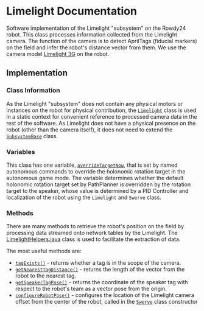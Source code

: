 # Limelight Documentation

Software implementation of the Limelight "subsystem" on the Rowdy24 robot. This class processes information collected from the Limelight camera. The function of the camera is to detect AprilTags (fiducial markers) on the field and infer the robot's distance vector from them. We use the camera model [Limelight 3G](https://limelightvision.io/collections/products/products/limelight-3g) on the robot. 

## Implementation

### Class Information

As the Limelight "subsystem" does not contain any physical motors or instances on the robot for physical contribution, the [`Limelight`](../../../src/main/java/frc/robot/subsystems/Limelight.java) class is used in a static context for convenient reference to processed camera data in the rest of the software. As Limelight does not have a physical presence on the robot (other than the camera itself), it does not need to extend the [`SubsystemBase`](https://github.wpilib.org/allwpilib/docs/release/java/edu/wpi/first/wpilibj2/command/SubsystemBase.html) class.

### Variables

This class has one variable, [`overrideTargetNow`](../../../src/main/java/frc/robot/subsystems/Limelight.java#L14), that is set by named autonomous commands to override the holonomic rotation target in the autonomous game mode. The variable determines whether the default holonomic rotation target set by PathPlanner is overridden by the rotation target to the speaker, whose value is determined by a PID Controller and localization of the robot using the `Limelight` and `Swerve` class.

### Methods

There are many methods to retrieve the robot's position on the field by processing data streamed onto network tables by the Limelight. The [LimelightHelpers.java](../../../src/main/java/frc/lib/util/LimelightHelpers.java) class is used to facilitate the extraction of data. 

The most useful methods are:
- [`tagExists()`](../../../src/main/java/frc/robot/subsystems/Limelight.java#L36) - returns whether a tag is in the scope of the camera.
- [`getNearestTagDistance()`](../../../src/main/java/frc/robot/subsystems/Limelight.java#L44) - returns the length of the vector from the robot to the nearest tag.
- [`getSpeakerTagPose()`](../../../src/main/java/frc/robot/subsystems/Limelight.java#L48) - returns the coordinate of the speaker tag with respect to the robot's team as a vector pose from the origin.
- [`configureRobotPose()`](../../../src/main/java/frc/robot/subsystems/Limelight.java#L54) - configures the location of the Limelight camera offset from the center of the robot, called in the [`Swerve`](../../../src/main/java/frc/robot/subsystems/Swerve.java) class constructor